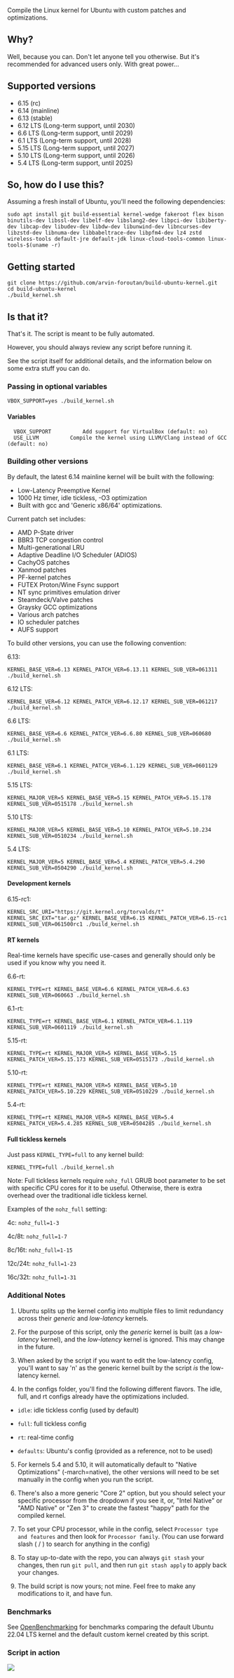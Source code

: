 Compile the Linux kernel for Ubuntu with custom patches and optimizations.

## Why?

Well, because you can. Don't let anyone tell you otherwise. But it's recommended for advanced users only. With great power...

## Supported versions

- 6.15 (rc)
- 6.14 (mainline)
- 6.13 (stable)
- 6.12 LTS (Long-term support, until 2030)
- 6.6 LTS (Long-term support, until 2029)
- 6.1 LTS (Long-term support, until 2028)
- 5.15 LTS (Long-term support, until 2027)
- 5.10 LTS (Long-term support, until 2026)
- 5.4 LTS (Long-term support, until 2025)

## So, how do I use this?

Assuming a fresh install of Ubuntu, you'll need the following dependencies:

```console
sudo apt install git build-essential kernel-wedge fakeroot flex bison binutils-dev libssl-dev libelf-dev libslang2-dev libpci-dev libiberty-dev libcap-dev libudev-dev libdw-dev libunwind-dev libncurses-dev libzstd-dev libnuma-dev libbabeltrace-dev libpfm4-dev lz4 zstd wireless-tools default-jre default-jdk linux-cloud-tools-common linux-tools-$(uname -r)
```

## Getting started

```console
git clone https://github.com/arvin-foroutan/build-ubuntu-kernel.git
cd build-ubuntu-kernel
./build_kernel.sh
```

## Is that it?

That's it. The script is meant to be fully automated.

However, you should always review any script before running it.

See the script itself for additional details, and the information below on some extra stuff you can do.

### Passing in optional variables

```console
VBOX_SUPPORT=yes ./build_kernel.sh
```

#### Variables

```console
  VBOX_SUPPORT			Add support for VirtualBox (default: no)
  USE_LLVM			Compile the kernel using LLVM/Clang instead of GCC (default: no)
```

### Building other versions

By default, the latest 6.14 mainline kernel will be built with the following:

- Low-Latency Preemptive Kernel
- 1000 Hz timer, idle tickless, -O3 optimization
- Built with gcc and 'Generic x86/64' optimizations.

Current patch set includes:

 - AMD P-State driver
 - BBR3 TCP congestion control
 - Multi-generational LRU
 - Adaptive Deadline I/O Scheduler (ADIOS)
 - CachyOS patches
 - Xanmod patches
 - PF-kernel patches
 - FUTEX Proton/Wine Fsync support
 - NT sync primitives emulation driver
 - Steamdeck/Valve patches
 - Graysky GCC optimizations
 - Various arch patches
 - IO scheduler patches
 - AUFS support

To build other versions, you can use the following convention:

6.13:

```console
KERNEL_BASE_VER=6.13 KERNEL_PATCH_VER=6.13.11 KERNEL_SUB_VER=061311 ./build_kernel.sh
```

6.12 LTS:

```console
KERNEL_BASE_VER=6.12 KERNEL_PATCH_VER=6.12.17 KERNEL_SUB_VER=061217 ./build_kernel.sh
```

6.6 LTS:

```console
KERNEL_BASE_VER=6.6 KERNEL_PATCH_VER=6.6.80 KERNEL_SUB_VER=060680 ./build_kernel.sh
```

6.1 LTS:

```console
KERNEL_BASE_VER=6.1 KERNEL_PATCH_VER=6.1.129 KERNEL_SUB_VER=0601129 ./build_kernel.sh
```

5.15 LTS:

```console
KERNEL_MAJOR_VER=5 KERNEL_BASE_VER=5.15 KERNEL_PATCH_VER=5.15.178 KERNEL_SUB_VER=0515178 ./build_kernel.sh
```

5.10 LTS:

```console
KERNEL_MAJOR_VER=5 KERNEL_BASE_VER=5.10 KERNEL_PATCH_VER=5.10.234 KERNEL_SUB_VER=0510234 ./build_kernel.sh
```

5.4 LTS:

```console
KERNEL_MAJOR_VER=5 KERNEL_BASE_VER=5.4 KERNEL_PATCH_VER=5.4.290 KERNEL_SUB_VER=0504290 ./build_kernel.sh
```

#### Development kernels

6.15-rc1:

```console
KERNEL_SRC_URI="https://git.kernel.org/torvalds/t" KERNEL_SRC_EXT="tar.gz" KERNEL_BASE_VER=6.15 KERNEL_PATCH_VER=6.15-rc1 KERNEL_SUB_VER=061500rc1 ./build_kernel.sh
```

#### RT kernels

Real-time kernels have specific use-cases and generally should only be used if you know why you need it.

6.6-rt:

```console
KERNEL_TYPE=rt KERNEL_BASE_VER=6.6 KERNEL_PATCH_VER=6.6.63 KERNEL_SUB_VER=060663 ./build_kernel.sh
```

6.1-rt:

```console
KERNEL_TYPE=rt KERNEL_BASE_VER=6.1 KERNEL_PATCH_VER=6.1.119 KERNEL_SUB_VER=0601119 ./build_kernel.sh
```

5.15-rt:

```console
KERNEL_TYPE=rt KERNEL_MAJOR_VER=5 KERNEL_BASE_VER=5.15 KERNEL_PATCH_VER=5.15.173 KERNEL_SUB_VER=0515173 ./build_kernel.sh
```

5.10-rt:

```console
KERNEL_TYPE=rt KERNEL_MAJOR_VER=5 KERNEL_BASE_VER=5.10 KERNEL_PATCH_VER=5.10.229 KERNEL_SUB_VER=0510229 ./build_kernel.sh
```

5.4-rt:

```console
KERNEL_TYPE=rt KERNEL_MAJOR_VER=5 KERNEL_BASE_VER=5.4 KERNEL_PATCH_VER=5.4.285 KERNEL_SUB_VER=0504285 ./build_kernel.sh
```

#### Full tickless kernels

Just pass `KERNEL_TYPE=full` to any kernel build:

```console
KERNEL_TYPE=full ./build_kernel.sh
```

Note: Full tickless kernels require `nohz_full` GRUB boot parameter to be set with specific CPU cores for it to be useful. Otherwise, there is extra overhead over the traditional idle tickless kernel. 

Examples of the `nohz_full` setting:

4c: `nohz_full=1-3`

4c/8t: `nohz_full=1-7`

8c/16t: `nohz_full=1-15`

12c/24t: `nohz_full=1-23`

16c/32t: `nohz_full=1-31`

### Additional Notes

1. Ubuntu splits up the kernel config into multiple files to limit redundancy across their *generic* and *low-latency* kernels.

2. For the purpose of this script, only the *generic* kernel is built (as a *low-latency* kernel), and the *low-latency* kernel is ignored. This may change in the future.

3. When asked by the script if you want to edit the low-latency config, you'll want to say 'n' as the generic kernel built by the script *is* the low-latency kernel.

4. In the configs folder, you'll find the following different flavors. The idle, full, and rt configs already have the optimizations included.

 - `idle`: idle tickless config (used by default)

 - `full`: full tickless config

 - `rt`: real-time config
 
 - `defaults`: Ubuntu's config (provided as a reference, not to be used)
 
5. For kernels 5.4 and 5.10, it will automatically default to "Native Optimizations" (-march=native), the other versions will need to be set manually in the config when you run the script. 

6. There's also a more generic "Core 2" option, but you should select your specific processor from the dropdown if you see it, or, "Intel Native" or "AMD Native" or "Zen 3" to create the fastest "happy" path for the compiled kernel.

7. To set your CPU processor, while in the config, select `Processor type and features` and then look for `Processor family`. (You can use forward slash ( / ) to search for anything in the config)

8. To stay up-to-date with the repo, you can always `git stash` your changes, then run `git pull`, and then run `git stash apply` to apply back your changes.

9. The build script is now yours; not mine. Feel free to make any modifications to it, and have fun.

### Benchmarks

See [OpenBenchmarking](https://openbenchmarking.org/result/2406165-NE-OSBENCHTE40&sgm=1&ppt=D&shm=1&sgm=1&ppt=D)
for benchmarks comparing the default Ubuntu 22.04 LTS kernel and the default custom kernel created by this script.

### Script in action

![](https://i.imgur.com/1ByFhHi.gif)
